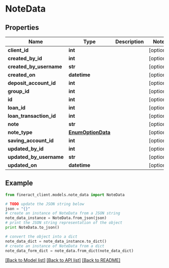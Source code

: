 # NoteData


## Properties

Name | Type | Description | Notes
------------ | ------------- | ------------- | -------------
**client_id** | **int** |  | [optional] 
**created_by_id** | **int** |  | [optional] 
**created_by_username** | **str** |  | [optional] 
**created_on** | **datetime** |  | [optional] 
**deposit_account_id** | **int** |  | [optional] 
**group_id** | **int** |  | [optional] 
**id** | **int** |  | [optional] 
**loan_id** | **int** |  | [optional] 
**loan_transaction_id** | **int** |  | [optional] 
**note** | **str** |  | [optional] 
**note_type** | [**EnumOptionData**](EnumOptionData.md) |  | [optional] 
**saving_account_id** | **int** |  | [optional] 
**updated_by_id** | **int** |  | [optional] 
**updated_by_username** | **str** |  | [optional] 
**updated_on** | **datetime** |  | [optional] 

## Example

```python
from fineract_client.models.note_data import NoteData

# TODO update the JSON string below
json = "{}"
# create an instance of NoteData from a JSON string
note_data_instance = NoteData.from_json(json)
# print the JSON string representation of the object
print NoteData.to_json()

# convert the object into a dict
note_data_dict = note_data_instance.to_dict()
# create an instance of NoteData from a dict
note_data_form_dict = note_data.from_dict(note_data_dict)
```
[[Back to Model list]](../README.md#documentation-for-models) [[Back to API list]](../README.md#documentation-for-api-endpoints) [[Back to README]](../README.md)


